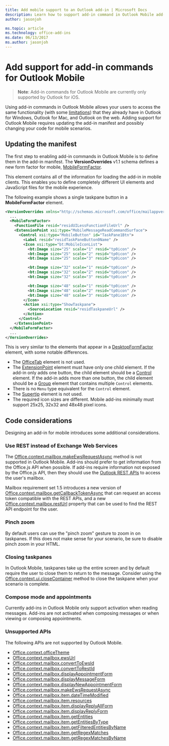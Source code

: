 ```yaml
---
title: Add mobile support to an Outlook add-in | Microsoft Docs
description: Learn how to support add-in command in Outlook Mobile add-ins.
author: jasonjoh

ms.topic: article
ms.technology: office-add-ins
ms.date: 06/13/2017
ms.author: jasonjoh
---
```


# Add support for add-in commands for Outlook Mobile

> **Note**: Add-in commands for Outlook Mobile are currently only supported by Outlook for iOS.

Using add-in commands in Outlook Mobile allows your users to access the same functionality (with some [limitations](#code-considerations)) that they already have in Outlook for Windows, Outlook for Mac, and Outlook on the web. Adding support for Outlook Mobile requires updating the add-in manifest and possibly changing your code for mobile scenarios.

## Updating the manifest

The first step to enabling add-in commands in Outlook Mobile is to define them in the add-in manifest. The **VersionOverrides** v1.1 schema defines a new form factor for mobile, [MobileFormFactor](https://dev.office.com/reference/add-ins/manifest/mobileformfactor?product=outlook&version=v1.5).

This element contains all of the information for loading the add-in in mobile clients. This enables you to define completely different UI elements and JavaScript files for the mobile experience.

The following example shows a single taskpane button in a **MobileFormFactor** element.

```xml
<VersionOverrides xmlns="http://schemas.microsoft.com/office/mailappversionoverrides/1.1" xsi:type="VersionOverridesV1_1">
  ...
  <MobileFormFactor>
    <FunctionFile resid="residUILessFunctionFileUrl" />
    <ExtensionPoint xsi:type="MobileMessageReadCommandSurface">
      <Control xsi:type="MobileButton" id="TaskPane1Btn">
        <Label resid="residTaskPaneButton0Name" />
        <Icon xsi:type="bt:MobileIconList">
          <bt:Image size="25" scale="1" resid="tp0icon" />
          <bt:Image size="25" scale="2" resid="tp0icon" />
          <bt:Image size="25" scale="3" resid="tp0icon" />

          <bt:Image size="32" scale="1" resid="tp0icon" />
          <bt:Image size="32" scale="2" resid="tp0icon" />
          <bt:Image size="32" scale="3" resid="tp0icon" />

          <bt:Image size="48" scale="1" resid="tp0icon" />
          <bt:Image size="48" scale="2" resid="tp0icon" />
          <bt:Image size="48" scale="3" resid="tp0icon" />
        </Icon>
        <Action xsi:type="ShowTaskpane">
          <SourceLocation resid="residTaskpaneUrl" />
        </Action>
      </Control>
    </ExtensionPoint>
  </MobileFormFactor>
  ...
</VersionOverrides>
```

This is very similar to the elements that appear in a [DesktopFormFactor](https://dev.office.com/reference/add-ins/manifest/desktopformfactor?product=outlook&version=v1.5) element, with some notable differences.

- The [OfficeTab](https://dev.office.com/reference/add-ins/manifest/officetab?product=outlook&version=v1.5) element is not used.
- The [ExtensionPoint](https://dev.office.com/reference/add-ins/manifest/extensionpoint?product=outlook&version=v1.5) element must have only one child element. If the add-in only adds one button, the child element should be a [Control](https://dev.office.com/reference/add-ins/manifest/control?product=outlook&version=v1.5) element. If the add-in adds more than one button, the child element should be a [Group](https://dev.office.com/reference/add-ins/manifest/group?product=outlook&version=v1.5) element that contains multiple `Control` elements.
- There is no `Menu` type equivalent for the `Control` element.
- The [Supertip](https://dev.office.com/reference/add-ins/manifest/supertip?product=outlook&version=v1.5) element is not used.
- The required icon sizes are different. Mobile add-ins minimally must support 25x25, 32x32 and 48x48 pixel icons.

## Code considerations

Designing an add-in for mobile introduces some additional considerations.

### Use REST instead of Exchange Web Services

The [Office.context.mailbox.makeEwsRequestAsync](https://dev.office.com/reference/add-ins/outlook/1.5/Office.context.mailbox?product=outlook&version=v1.5) method is not supported in Outlook Mobile. Add-ins should prefer to get information from the Office.js API when possible. If add-ins require information not exposed by the Office.js API, then they should use the [Outlook REST APIs](https://docs.microsoft.com/en-us/outlook/rest/) to access the user's mailbox. 

Mailbox requirement set 1.5 introduces a new version of [Office.context.mailbox.getCallbackTokenAsync](https://dev.office.com/reference/add-ins/outlook/1.5/Office.context.mailbox?product=outlook&version=v1.5) that can request an access token compatible with the REST APIs, and a new [Office.context.mailbox.restUrl](https://dev.office.com/reference/add-ins/outlook/1.5/Office.context.mailbox?product=outlook&version=v1.5) property that can be used to find the REST API endpoint for the user.

### Pinch zoom

By default users can use the "pinch zoom" gesture to zoom in on taskpanes. If this does not make sense for your scenario, be sure to disable pinch zoom in your HTML.

### Closing taskpanes

In Outlook Mobile, taskpanes take up the entire screen and by default require the user to close them to return to the message. Consider using the [Office.context.ui.closeContainer](https://dev.office.com/reference/add-ins/shared/officeui.closecontainer?product=outlook&version=v1.5) method to close the taskpane when your scenario is complete.

### Compose mode and appointments

Currently add-ins in Outlook Mobile only support activation when reading messages. Add-ins are not activated when composing messages or when viewing or composing appointments.

### Unsupported APIs

The following APIs are not supported by Outlook Mobile.

  - [Office.context.officeTheme](https://dev.office.com/reference/add-ins/outlook/1.5/Office.context?product=outlook&version=v1.5)
  - [Office.context.mailbox.ewsUrl](https://dev.office.com/reference/add-ins/outlook/1.5/Office.context.mailbox?product=outlook&version=v1.5)
  - [Office.context.mailbox.convertToEwsId](https://dev.office.com/reference/add-ins/outlook/1.5/Office.context.mailbox?product=outlook&version=v1.5)
  - [Office.context.mailbox.convertToRestId](https://dev.office.com/reference/add-ins/outlook/1.5/Office.context.mailbox?product=outlook&version=v1.5)
  - [Office.context.mailbox.displayAppointmentForm](https://dev.office.com/reference/add-ins/outlook/1.5/Office.context.mailbox?product=outlook&version=v1.5)
  - [Office.context.mailbox.displayMessageForm](https://dev.office.com/reference/add-ins/outlook/1.5/Office.context.mailbox?product=outlook&version=v1.5)
  - [Office.context.mailbox.displayNewAppointmentForm](https://dev.office.com/reference/add-ins/outlook/1.5/Office.context.mailbox?product=outlook&version=v1.5)
  - [Office.context.mailbox.makeEwsRequestAsync](https://dev.office.com/reference/add-ins/outlook/1.5/Office.context.mailbox?product=outlook&version=v1.5)
  - [Office.context.mailbox.item.dateTimeModified](https://dev.office.com/reference/add-ins/outlook/1.5/Office.context.mailbox.item?product=outlook&version=v1.5)
  - [Office.context.mailbox.item.resources](https://dev.office.com/reference/add-ins/outlook/1.5/Office.context.mailbox.item?product=outlook&version=v1.5)
  - [Office.context.mailbox.item.displayReplyAllForm](https://dev.office.com/reference/add-ins/outlook/1.5/Office.context.mailbox.item?product=outlook&version=v1.5)
  - [Office.context.mailbox.item.displayReplyForm](https://dev.office.com/reference/add-ins/outlook/1.5/Office.context.mailbox.item?product=outlook&version=v1.5)
  - [Office.context.mailbox.item.getEntities](https://dev.office.com/reference/add-ins/outlook/1.5/Office.context.mailbox.item?product=outlook&version=v1.5)
  - [Office.context.mailbox.item.getEntitiesByType](https://dev.office.com/reference/add-ins/outlook/1.5/Office.context.mailbox.item?product=outlook&version=v1.5)
  - [Office.context.mailbox.item.getFilteredEntitiesByName](https://dev.office.com/reference/add-ins/outlook/1.5/Office.context.mailbox.item?product=outlook&version=v1.5)
  - [Office.context.mailbox.item.getRegexMatches](https://dev.office.com/reference/add-ins/outlook/1.5/Office.context.mailbox.item?product=outlook&version=v1.5)
  - [Office.context.mailbox.item.getRegexMatchesByName](https://dev.office.com/reference/add-ins/outlook/1.5/Office.context.mailbox.item?product=outlook&version=v1.5)